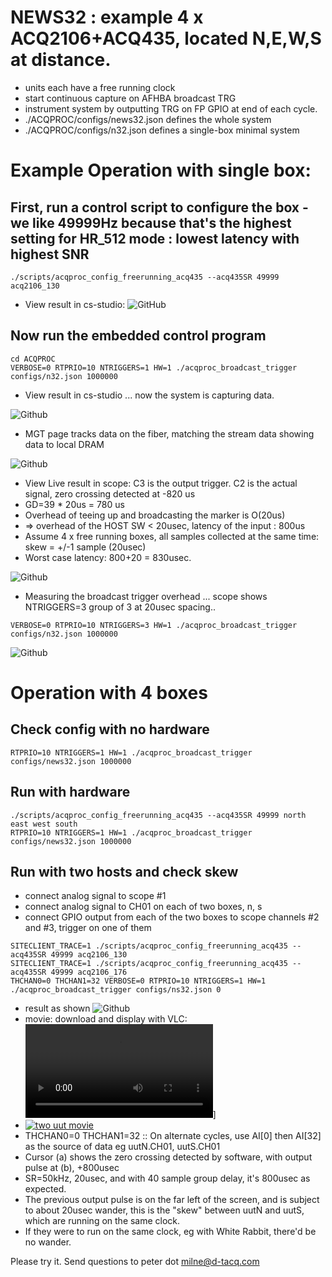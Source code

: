 # NEWS32 : example 4 x ACQ2106+ACQ435, located N,E,W,S at distance.
 * units each have a free running clock
 * start continuous capture on AFHBA broadcast TRG
 * instrument system by outputting TRG on FP GPIO at end of each cycle.
 * ./ACQPROC/configs/news32.json defines the whole system
 * ./ACQPROC/configs/n32.json defines a single-box minimal system

# Example Operation with single box:

## First, run a control script to configure the box - we like 49999Hz because that's the highest setting for HR_512 mode : lowest latency with highest SNR
```
./scripts/acqproc_config_freerunning_acq435 --acq435SR 49999 acq2106_130

```
 * View result in cs-studio:
![GitHub](DOC/CONFIG.png)

## Now run the embedded control program
```
cd ACQPROC
VERBOSE=0 RTPRIO=10 NTRIGGERS=1 HW=1 ./acqproc_broadcast_trigger configs/n32.json 1000000
```

 * View result in cs-studio ... now the system is capturing data.

![Github](DOC/RUN.png)

 * MGT page tracks data on the fiber, matching the stream data showing data to local DRAM

![Github](DOC/MGT.png)

 * View Live result in scope: C3 is the output trigger. C2 is the actual signal, zero crossing detected at -820 us
 * GD=39 * 20us = 780 us
 * Overhead of teeing up and broadcasting the marker is O(20us)
 * => overhead of the HOST SW < 20usec, latency of the input : 800us
 * Assume 4 x free running boxes, all samples collected at the same time: skew = +/-1 sample (20usec)
 * Worst case latency: 800+20 = 830usec.

![Github](DOC/RESULT.png)

 * Measuring the broadcast trigger overhead ... scope shows NTRIGGERS=3 group of 3 at 20usec spacing..
```
VERBOSE=0 RTPRIO=10 NTRIGGERS=3 HW=1 ./acqproc_broadcast_trigger configs/n32.json 1000000
```
![Github](DOC/TRIGGEROVERHEAD.png)

# Operation with 4 boxes

## Check config with no hardware
```
RTPRIO=10 NTRIGGERS=1 HW=1 ./acqproc_broadcast_trigger configs/news32.json 1000000

```
## Run with hardware
```
./scripts/acqproc_config_freerunning_acq435 --acq435SR 49999 north east west south
RTPRIO=10 NTRIGGERS=1 HW=1 ./acqproc_broadcast_trigger configs/news32.json 1000000
``` 

## Run with two hosts and check skew
 * connect analog signal to scope #1
 * connect analog signal to CH01 on each of two boxes, n, s
 * connect GPIO output from each of the two boxes to scope channels #2 and #3, trigger on one of them
``` 
SITECLIENT_TRACE=1 ./scripts/acqproc_config_freerunning_acq435 --acq435SR 49999 acq2106_130
SITECLIENT_TRACE=1 ./scripts/acqproc_config_freerunning_acq435 --acq435SR 49999 acq2106_176
THCHAN0=0 THCHAN1=32 VERBOSE=0 RTPRIO=10 NTRIGGERS=1 HW=1 ./acqproc_broadcast_trigger configs/ns32.json 0
```
 * result as shown ![Github](DOC/TWOUUTS.png)
 * movie: download and display with VLC: ![Github](DOC/twouuts-2020-06-09_17.45.54.mkv)]
 * [![two uut movie](DOC/TWOUUTS.png)](DOC/twouuts-2020-06-09_17.45.54.mkv "Two Box movie")
 * THCHAN0=0 THCHAN1=32 :: On alternate cycles, use AI[0] then AI[32] as the source of data eg uutN.CH01, uutS.CH01
 * Cursor (a) shows the zero crossing detected by software, with output pulse at (b), +800usec
 * SR=50kHz, 20usec, and with 40 sample group delay, it's 800usec as expected.
 * The previous output pulse is on the far left of the screen, and is subject to about 20usec wander, this is the "skew" between uutN and uutS, which are running on the same clock.
 * If they were to run on the same clock, eg with White Rabbit, there'd be no wander.
 
 
Please try it. Send questions to peter dot milne@d-tacq.com



